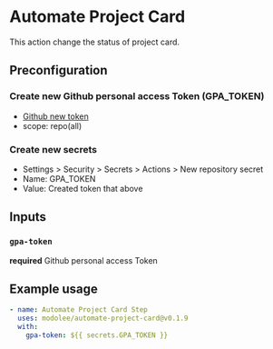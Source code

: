 # Automate Project Card

This action change the status of project card.

## Preconfiguration

### Create new Github personal access Token (GPA_TOKEN)

- [Github new token](https://github.com/settings/tokens/new)
- scope: repo(all)

### Create new secrets

- Settings > Security > Secrets > Actions > New repository secret
- Name: GPA_TOKEN
- Value: Created token that above

## Inputs

### `gpa-token`

**required** Github personal access Token

## Example usage

```yml
- name: Automate Project Card Step
  uses: modolee/automate-project-card@v0.1.9
  with:
    gpa-token: ${{ secrets.GPA_TOKEN }}
```
